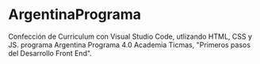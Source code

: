 # ArgentinaPrograma

Confección de Curriculum con Visual Studio Code, utlizando HTML, CSS y JS. programa Argentina Programa 4.0 Academia Ticmas,
"Primeros pasos del Desarrollo Front End".
